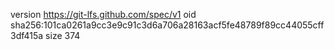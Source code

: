 version https://git-lfs.github.com/spec/v1
oid sha256:101ca0261a9cc3e9c91c3d6a706a28163acf5fe48789f89cc44055cff3df415a
size 374
